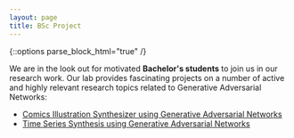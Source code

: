 ```yaml
---
layout: page
title: BSc Project
---
```


{::options parse_block_html="true" /}
<a name="top"></a>

We are in the look out for motivated **Bachelor's students** to join us in our research work.
Our lab provides fascinating projects on a number of active and highly relevant research topics related to Generative Adversarial Networks:
- [Comics Illustration Synthesizer using Generative Adversarial Networks](./B.Sc-Research.md#ComicGAN)
- [Time Series Synthesis using Generative Adversarial Networks](./B.Sc-Research.md#TimeSeries)
